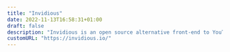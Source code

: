 ```yaml
---
title: "Invidious"
date: 2022-11-13T16:58:31+01:00
draft: false
description: "Invidious is an open source alternative front-end to YouTube."
customURL: "https://invidious.io/"
---
```

